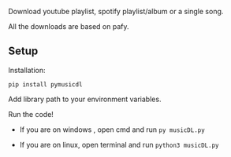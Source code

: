 Download youtube playlist, spotify playlist/album or a single song.

All the downloads are based on pafy.

## Setup

Installation:

```
pip install pymusicdl
```

Add library path to your environment variables.

Run the code!

* If you are on windows , open cmd and run ``py musicDL.py``
    
* If you are on linux, open terminal and run ``python3 musicDL.py``